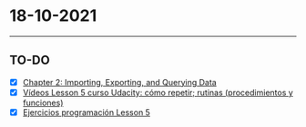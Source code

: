 # 18-10-2021
---
## TO-DO
- [x] [Chapter 2: Importing, Exporting, and Querying Data](https://university.mongodb.com/mercury/M001/2021_October_5/chapter/Chapter_2_Importing_Exporting_and_Querying_Data/lesson/5f35a42904e9ff81d1f0716d/problem)
- [x] [Vídeos Lesson 5 curso Udacity: cómo repetir; rutinas (procedimientos y funciones)](https://drive.google.com/drive/folders/1H7Dfm35JX_wvNahR216diWG5uN9GjTfQ)
- [x] [Ejercicios programación Lesson 5](https://drive.google.com/drive/folders/1pagP5K_zI-6GmSq9k40x42nB56PH7S4M)